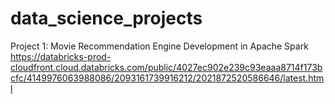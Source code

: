 # data_science_projects

Project 1: Movie Recommendation Engine Development in Apache Spark
<ref> https://databricks-prod-cloudfront.cloud.databricks.com/public/4027ec902e239c93eaaa8714f173bcfc/4149976063988086/2093161739916212/2021872520586646/latest.html

